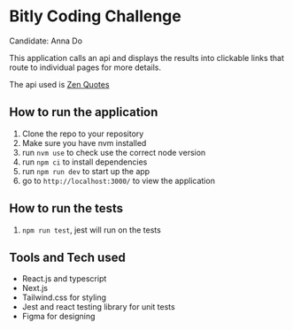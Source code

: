 # Bitly Coding Challenge

Candidate: Anna Do

This application calls an api and displays the results into clickable links that route to individual pages for more details.

The api used is [Zen Quotes](https://docs.zenquotes.io/zenquotes-documentation/)

## How to run the application

1. Clone the repo to your repository
2. Make sure you have nvm installed
3. run `nvm use` to check use the correct node version
4. run `npm ci` to install dependencies
5. run `npm run dev` to start up the app
6. go to `http://localhost:3000/` to view the application

## How to run the tests
1. `npm run test`, jest will run on the tests

## Tools and Tech used
- React.js and typescript
- Next.js
- Tailwind.css for styling
- Jest and react testing library for unit tests
- Figma for designing

